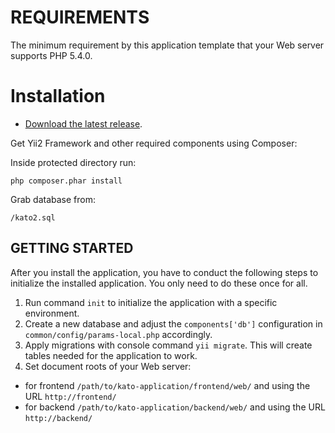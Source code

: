# REQUIREMENTS

The minimum requirement by this application template that your Web server supports PHP 5.4.0.

# Installation

* [Download the latest release](https://github.com/perminder-klair/kato/archive/master.zip).

Get Yii2 Framework and other required components using Composer:

Inside protected directory run:

    php composer.phar install

Grab database from:

    /kato2.sql



## GETTING STARTED

After you install the application, you have to conduct the following steps to initialize
the installed application. You only need to do these once for all.

1. Run command `init` to initialize the application with a specific environment.
2. Create a new database and adjust the `components['db']` configuration in `common/config/params-local.php` accordingly.
3. Apply migrations with console command `yii migrate`. This will create tables needed for the application to work.
4. Set document roots of your Web server:

- for frontend `/path/to/kato-application/frontend/web/` and using the URL `http://frontend/`
- for backend `/path/to/kato-application/backend/web/` and using the URL `http://backend/`